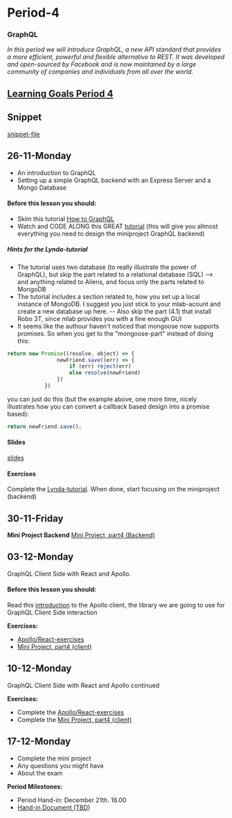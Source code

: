 # Period-4 
### GraphQL

*In this period we will introduce GraphQL, a new API standard that provides a more efficient, powerful and flexible alternative to REST. It was developed and open-sourced by Facebook and is now maintained by a large community of companies and individuals from all over the world.*

## [Learning Goals Period 4](https://docs.google.com/document/d/1svHB2Dp6aSfST5zaXUtpNyVy9EpO5Wpvts3_YSW934w/edit?usp=sharing)

## Snippet
[snippet-file](https://docs.google.com/document/d/1eCjER3j_-YnoOlPwyRTn8FbV9GLxsq2Uely6c20IMg4/edit?usp=sharing)

## 26-11-Monday
* An introduction to GraphQL
* Setting up a simple GraphQL backend with an Express Server and a Mongo Database

#### Before this lesson you should:

- Skim this tutorial [How to GraphQL]( https://www.howtographql.com/)
- Watch and CODE ALONG this GREAT [tutorial](https://www.lynda.com/GraphQL-tutorials/GraphQL-Essential-Training/614315-2.html) (this will give you allmost everything you need to design the miniproject GraphQL backend)
##### Hints for the Lynda-tutorial
- The tutorial uses two database (to really illustrate the power of GraphQL), but skip the part related to a relational database (SQL) --> and anything related to Aliens, and focus only the parts related to MongoDB
- The tutorial includes a section related to, how you set up a local instance of MongoDB. I suggest you just stick to your mlab-acount and create a new database up here.
-- Also skip the part (4.1) that install Robo 3T, since mlab provides you with a fine enough GUI
- It seems like the authour haven't noticed that mongoose now supports promises. So when you get to the "mongoose-part" instead of doing this:
````javascript
return new Promise((resolve, object) => {
                newFriend.save((err) => {
                    if (err) reject(err)
                    else resolve(newFriend)
                })
            }) 
````
you can just do this (but the example above, one more time, nicely illustrates how you can convert a callback based design into a promise based):

````javascript 
return newFriend.save();
````

#### Slides
[slides](https://docs.google.com/presentation/d/1Uc6r_hDfaOX0XiDidJblAd_x613hKKZU1JtbSe5DjMM/edit?usp=sharing)

#### Exercises
Complete the  [Lynda-tutorial](https://www.lynda.com/GraphQL-tutorials/GraphQL-Essential-Training/614315-2.html).
When done, start focusing on the miniproject (backend)

## 30-11-Friday

**Mini Project Backend** 
[Mini Project, part4 (Backend)](https://docs.google.com/document/d/11i1RJAfjQMgU-6RTLjcJNYyXRtAQzZOJFI-j4Kf2LVA/edit?usp=sharing)

## 03-12-Monday
GraphQL Client Side with React and Apollo. 

#### Before this lesson you should:

Read this [introduction](https://www.apollographql.com/docs/react/) to the Apollo client, the library we are going to use for GraphQL Client Side interaction

**Exercises:** 
- [Apollo/React-exercises](https://docs.google.com/document/d/1BHFam0A4FdvYRspu0wC0PCjGmHvj4SuhJKTVcGq2cW8/edit?usp=sharing)
- [Mini Project, part4 (client)](https://docs.google.com/document/d/11i1RJAfjQMgU-6RTLjcJNYyXRtAQzZOJFI-j4Kf2LVA/edit?usp=sharing)

## 10-12-Monday
GraphQL Client Side with React and Apollo continued 

**Exercises:** 
- Complete the [Apollo/React-exercises](https://docs.google.com/document/d/1BHFam0A4FdvYRspu0wC0PCjGmHvj4SuhJKTVcGq2cW8/edit?usp=sharing)
- Complete the [Mini Project, part4 (client)](https://docs.google.com/document/d/1IIFoYyl3CMuSQ8oGHyGZBWh3-SroFyoaQWn-LPI9qVc/edit?usp=sharing)

## 17-12-Monday
- Complete the mini project
- Any questions you might have
- About the exam

**Period Milestones:**
* Period Hand-in: December 21th. 16.00
* [Hand-in Document (TBD)](#)


